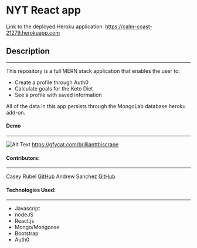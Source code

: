 
# NYT React app

Link to the deployed Heroku application: https://calm-coast-21279.herokuapp.com


## Description
***
This repository is a full MERN stack application that enables the user to: 

* Create a profile through Auth0
* Calculate goals for the Keto Diet
* See a profile with saved information

All of the data in this app persists through the MongoLab database heroku add-on. 

#### Demo
***

![Alt Text](https://thumbs.gfycat.com/brilliantthiscrane-size_restricted.gif)
https://gfycat.com/brilliantthiscrane

#### Contributors:
***

Casey Rubel [GitHub](https://github.com/caseyrubel)
Andrew Sanchez [GitHub](https://github.com/mong04)


#### Technologies Used:
***

* Javascript
* nodeJS
* React.js
* Mongo/Mongoose
* Bootstrap
* Auth0